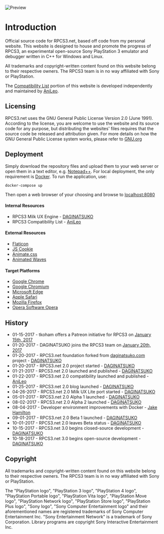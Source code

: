 ![Preview](https://raw.githubusercontent.com/DAGINATSUKO/www-rpcs3/master/public_docs/preview.png)

# Introduction
Official source code for RPCS3.net, based off code from my personal website. This website is designed to house and promote the progress of RPCS3, an experimental open-source Sony PlayStation 3 emulator and debugger written in C++ for Windows and Linux.

All trademarks and copyright-written content found on this website belong to their respective owners. The RPCS3 team is in no way affiliated with Sony or PlayStation.

The [Compatibility List](https://github.com/AniLeo/rpcs3-compatibility) portion of this website is developed independently and maintained by [AniLeo](https://github.com/AniLeo).

## Licensing
RPCS3.net uses the GNU General Public License Version 2.0 (June 1991). According to the license, you are welcome to use the website and its source code for any purpose, but distributing the websites' files requires that the source code be released and attribution given. For more details on how the GNU General Public License system works, please refer to [GNU.org](https://GNU.org)

## Deployment
Simply download the repository files and upload them to your web server or open them in a text editor, e.g. [Notepad++](https://notepad-plus-plus.org/). For local deployment, the only requirement is [Docker](http://docker.com/getdocker). To run the application, use:

```shell
docker-compose up
```

Then open a web browser of your choosing and browse to [localhost:8080](http://localhost:8080)

#### Internal Resources
* RPCS3 Milk UX Engine - [DAGINATSUKO](https://github.com/DAGINATSUKO)
* RPCS3 Compatibility List - [AniLeo](https://github.com/AniLeo)

#### External Resources
* [Flaticon](http://www.flaticon.com)
* [JS Cookie](https://github.com/js-cookie/js-cookie)
* [Animate.css](https://daneden.github.io/animate.css)
* [Animated Waves](https://jsfiddle.net/loktar/M9Brh/)

#### Target Platforms
* [Google Chrome](https://www.google.com/chrome/browser/desktop/)
* [Google Chromium](https://www.chromium.org/Home)
* [Microsoft Edge](https://www.microsoft.com/en-us/windows/microsoft-edge)
* [Apple Safari](https://www.apple.com/safari/)
* [Mozilla Firefox](https://www.mozilla.org/en-US/firefox/new/)
* [Opera Software Opera](http://www.opera.com/)

## History
* 01-15-2017 - tkoham offers a Patreon initiative for RPCS3 on [January 15th, 2017](https://github.com/RPCS3/rpcs3/issues/2263)
* 01-20-2017 - DAGINATSUKO joins the RPCS3 team on [January 20th, 2017](https://github.com/RPCS3/rpcs3/issues/2263)
* 01-20-2017 - RPCS3.net foundation forked from [daginatsuko.com](https://daginatsuko.com/) project - [DAGINATSUKO](https://github.com/DAGINATSUKO)
* 01-20-2017 - RPCS3.net 2.0 project started - [DAGINATSUKO](https://github.com/DAGINATSUKO)
* 01-21-2017 - RPCS3.net 2.0 launched and published - [DAGINATSUKO](https://github.com/DAGINATSUKO)
* 01-22-2017 - RPCS3.net 2.0 compatibility launched and published - [AniLeo](https://github.com/AniLeo)
* 01-25-2017 - RPCS3.net 2.0 blog launched - [DAGINATSUKO](https://github.com/DAGINATSUKO)
* 04-26-2017 - RPCS3.net 2.0 Milk UX Lite port started - [DAGINATSUKO](https://github.com/DAGINATSUKO)
* 05-01-2017 - RPCS3.net 2.0 Alpha 1 launched - [DAGINATSUKO](https://github.com/DAGINATSUKO)
* 08-02-2017 - RPCS3.net 2.0 Alpha 2 launched - [DAGINATSUKO](https://github.com/DAGINATSUKO)
* 08-04-2017 - Developer environment improvements with Docker - [Jake Hamilton](https://github.com/jakehamilton)
* 09-01-2017 - RPCS3.net 2.0 Beta 1 launched - [DAGINATSUKO](https://github.com/DAGINATSUKO)
* 10-01-2017 - RPCS3.net 2.0 leaves Beta status - [DAGINATSUKO](https://github.com/DAGINATSUKO)
* 10-15-2017 - RPCS3.net 3.0 begins closed-source development - [DAGINATSUKO](https://github.com/DAGINATSUKO)
* 10-18-2017 - RPCS3.net 3.0 begins open-source development - [DAGINATSUKO](https://github.com/DAGINATSUKO)

## Copyright
All trademarks and copyright-written content found on this website belong to their respective owners. The RPCS3 team is in no way affiliated with Sony or PlayStation. 

The "PlayStation logo", "PlayStation 3 logo", "PlayStation 4 logo", "PlayStation Portable logo", "PlayStation Vita logo", "PlayStation Move logo", "PlayStation Network logo", "PlayStation Store logo", "PlayStation Plus logo", "Sony logo", "Sony Computer Entertainment logo" and their aforementioned names are registered trademarks of Sony Computer Entertainment Inc. "Sony Entertainment Network" is a trademark of Sony Corporation. Library programs are copyright Sony Interactive Entertainment Inc.
